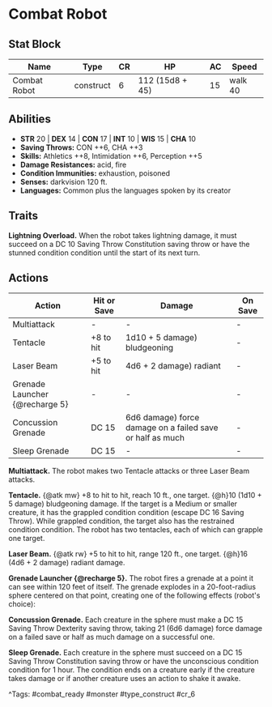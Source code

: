 # Combat Robot

## Stat Block

| Name | Type | CR | HP | AC | Speed |
|------|------|----|----|----|-------|
| Combat Robot | construct | 6 | 112 (15d8 + 45) | 15 | walk 40 |

## Abilities

- **STR** 20 | **DEX** 14 | **CON** 17 | **INT** 10 | **WIS** 15 | **CHA** 10
- **Saving Throws:** CON ++6, CHA ++3  
- **Skills:** Athletics ++8, Intimidation ++6, Perception ++5  
- **Damage Resistances:** acid, fire  
- **Condition Immunities:** exhaustion, poisoned  
- **Senses:** darkvision 120 ft.  
- **Languages:** Common plus the languages spoken by its creator

## Traits

**Lightning Overload.** When the robot takes lightning damage, it must succeed on a DC 10 Saving Throw Constitution saving throw or have the stunned condition condition until the start of its next turn.


## Actions

| Action | Hit or Save | Damage | On Save |
|--------|--------------|--------|----------|
| Multiattack | - | - | - |
| Tentacle | +8 to hit | 1d10 + 5 damage) bludgeoning | - |
| Laser Beam | +5 to hit | 4d6 + 2 damage) radiant | - |
| Grenade Launcher {@recharge 5} | - | - | - |
| Concussion Grenade | DC 15 | 6d6 damage) force damage on a failed save or half as much | - |
| Sleep Grenade | DC 15 | - | - |

**Multiattack.** The robot makes two Tentacle attacks or three Laser Beam attacks.

**Tentacle.** {@atk mw} +8 to hit to hit, reach 10 ft., one target. {@h}10 (1d10 + 5 damage) bludgeoning damage. If the target is a Medium or smaller creature, it has the grappled condition condition (escape DC 16 Saving Throw). While grappled condition, the target also has the restrained condition condition. The robot has two tentacles, each of which can grapple one target.

**Laser Beam.** {@atk rw} +5 to hit to hit, range 120 ft., one target. {@h}16 (4d6 + 2 damage) radiant damage.

**Grenade Launcher {@recharge 5}.** The robot fires a grenade at a point it can see within 120 feet of itself. The grenade explodes in a 20-foot-radius sphere centered on that point, creating one of the following effects (robot's choice):

**Concussion Grenade.** Each creature in the sphere must make a DC 15 Saving Throw Dexterity saving throw, taking 21 (6d6 damage) force damage on a failed save or half as much damage on a successful one.

**Sleep Grenade.** Each creature in the sphere must succeed on a DC 15 Saving Throw Constitution saving throw or have the unconscious condition condition for 1 hour. The condition ends on a creature early if the creature takes damage or if another creature uses an action to shake it awake.


^Tags: #combat_ready #monster #type_construct #cr_6
